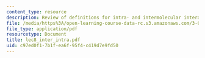 ```yaml
---
content_type: resource
description: Review of definitions for intra- and intermolecular interactions.
file: /media/https%3A/open-learning-course-data-rc.s3.amazonaws.com/3-052-nanomechanics-of-materials-and-biomaterials-spring-2007/c97ed0f17b1fea6f95f4c419d7e9fd50_lec8_inter_intra.pdf
file_type: application/pdf
resourcetype: Document
title: lec8_inter_intra.pdf
uid: c97ed0f1-7b1f-ea6f-95f4-c419d7e9fd50
---
```

